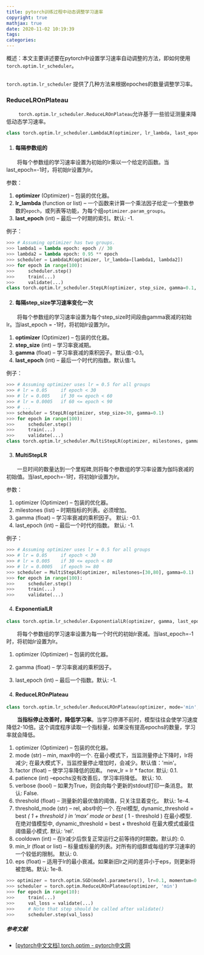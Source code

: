 ```yaml
---
title: pytorch训练过程中动态调整学习速率
copyright: true
mathjax: true
date: 2020-11-02 10:19:39
tags:
categories:
---
```


概述：本文主要讲述要在pytorch中设置学习速率自动调整的方法，即如何使用`torch.optim.lr_scheduler`。


![]()

<!--more-->

`torch.optim.lr_scheduler` 提供了几种方法来根据epoches的数量调整学习率。

### ReduceLROnPlateau

&emsp;&emsp; `torch.optim.lr_scheduler.ReduceLROnPlateau`允许基于一些验证测量来降低动态学习速率。

```python
class torch.optim.lr_scheduler.LambdaLR(optimizer, lr_lambda, last_epoch=-1)
```

1. #### 每隔参数组的

&emsp;&emsp;将每个参数组的学习速率设置为初始的lr乘以一个给定的函数。当last_epoch=-1时，将初始lr设置为lr。

参数：

1. **optimizer** (Optimizer) – 包装的优化器。
2. **lr_lambda** (function or list) – 一个函数来计算一个乘法因子给定一个整数参数的`epoch`，或列表等功能，为每个组`optimizer.param_groups`。
3. **last_epoch** (int) – 最后一个时期的索引。默认: -1.

例子：

```python
>>> # Assuming optimizer has two groups.
>>> lambda1 = lambda epoch: epoch // 30
>>> lambda2 = lambda epoch: 0.95 ** epoch
>>> scheduler = LambdaLR(optimizer, lr_lambda=[lambda1, lambda2])
>>> for epoch in range(100):
>>>     scheduler.step()
>>>     train(...)
>>>     validate(...)
class torch.optim.lr_scheduler.StepLR(optimizer, step_size, gamma=0.1, last_epoch=-1)
```

2. #### 每隔step_size学习速率变化一次

&emsp;&emsp;将每个参数组的学习速率设置为每个step_size时间段由gamma衰减的初始lr。当last_epoch = -1时，将初始lr设置为lr。

1. **optimizer** (Optimizer) – 包装的优化器。
2. **step_size** (int) – 学习率衰减期。
3. **gamma** (float) – 学习率衰减的乘积因子。默认值:-0.1。
4. **last_epoch** (int) – 最后一个时代的指数。默认值:1。

例子：

```python
>>> # Assuming optimizer uses lr = 0.5 for all groups
>>> # lr = 0.05     if epoch < 30
>>> # lr = 0.005    if 30 <= epoch < 60
>>> # lr = 0.0005   if 60 <= epoch < 90
>>> # ...
>>> scheduler = StepLR(optimizer, step_size=30, gamma=0.1)
>>> for epoch in range(100):
>>>     scheduler.step()
>>>     train(...)
>>>     validate(...)
class torch.optim.lr_scheduler.MultiStepLR(optimizer, milestones, gamma=0.1, last_epoch=-1)
```

3. #### MultiStepLR

&emsp;&emsp;一旦时间的数量达到一个里程碑,则将每个参数组的学习率设置为伽玛衰减的初始值。当last_epoch=-1时，将初始lr设置为lr。

参数：

1. optimizer (Optimizer) – 包装的优化器。
2. milestones (list) – 时期指标的列表。必须增加。
3. gamma (float) – 学习率衰减的乘积因子。 默认: -0.1.
4. last_epoch (int) – 最后一个时代的指数。 默认: -1.

例子：

```python
>>> # Assuming optimizer uses lr = 0.5 for all groups
>>> # lr = 0.05     if epoch < 30
>>> # lr = 0.005    if 30 <= epoch < 80
>>> # lr = 0.0005   if epoch >= 80
>>> scheduler = MultiStepLR(optimizer, milestones=[30,80], gamma=0.1)
>>> for epoch in range(100):
>>>     scheduler.step()
>>>     train(...)
>>>     validate(...)
```

4. #### ExponentialLR

```python
class torch.optim.lr_scheduler.ExponentialLR(optimizer, gamma, last_epoch=-1)
```

&emsp;&emsp;将每个参数组的学习速率设置为每一个时代的初始lr衰减。当last_epoch=-1时，将初始lr设置为lr。

1. optimizer (Optimizer) – 包装的优化器。
2. gamma (float) – 学习率衰减的乘积因子。
3. last_epoch (int) – 最后一个指数。默认: -1.



5. #### ReduceLROnPlateau

```python
class torch.optim.lr_scheduler.ReduceLROnPlateau(optimizer, mode='min', factor=0.1, patience=10, verbose=False, threshold=0.0001, threshold_mode='rel', cooldown=0, min_lr=0, eps=1e-08)
```

&emsp;&emsp;**当指标停止改善时，降低学习率**。当学习停滞不前时，模型往往会使学习速度降低2-10倍。这个调度程序读取一个指标量，如果没有提高epochs的数量，学习率就会降低。

1. optimizer (Optimizer) – 包装的优化器。
2. mode (str) – min, max中的一个. 在最小模式下，当监测量停止下降时，lr将减少; 在最大模式下，当监控量停止增加时，会减少。默认值：'min'。
3. factor (float) – 使学习率降低的因素。 new_lr = lr * factor. 默认: 0.1.
4. patience (int) –epochs没有改善后，学习率将降低。 默认: 10.
5. verbose (bool) – 如果为True，则会向每个更新的stdout打印一条消息。 默认: False.
6. threshold (float) – 测量新的最优值的阈值，只关注显着变化。 默认: 1e-4.
7. threshold_mode (str) – rel, abs中的一个. 在rel模型, dynamic_threshold = best *( 1 + threshold ) in ‘max’ mode or best* ( 1 - threshold ) 在最小模型. 在绝对值模型中, dynamic_threshold = best + threshold 在最大模式或最佳阈值最小模式. 默认: ‘rel’.
8. cooldown (int) – 在lr减少后恢复正常运行之前等待的时期数。默认的: 0.
9. min_lr (float or list) – 标量或标量的列表。对所有的组群或每组的学习速率的一个较低的限制。 默认: 0.
10. eps (float) – 适用于lr的最小衰减。如果新旧lr之间的差异小于eps，则更新将被忽略。默认: 1e-8.

```python
>>> optimizer = torch.optim.SGD(model.parameters(), lr=0.1, momentum=0.9)
>>> scheduler = torch.optim.ReduceLROnPlateau(optimizer, 'min')
>>> for epoch in range(10):
>>>     train(...)
>>>     val_loss = validate(...)
>>>     # Note that step should be called after validate()
>>>     scheduler.step(val_loss)
```



##### 参考文献

- [[pytorch中文文档\] torch.optim - pytorch中文网](https://ptorch.com/docs/1/optim)